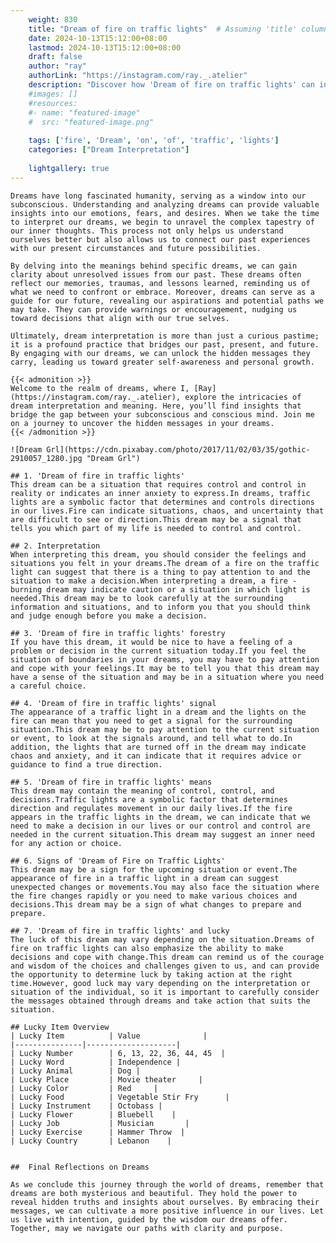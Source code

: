 ```yaml
---
    weight: 830
    title: "Dream of fire on traffic lights"  # Assuming 'title' column exists
    date: 2024-10-13T15:12:00+08:00
    lastmod: 2024-10-13T15:12:00+08:00
    draft: false
    author: "ray"
    authorLink: "https://instagram.com/ray._.atelier"
    description: "Discover how 'Dream of fire on traffic lights' can interpret your future and uncover its significant meanings in your life."
    #images: []
    #resources:
    #- name: "featured-image"
    #  src: "featured-image.png"
    
    tags: ['fire', 'Dream', 'on', 'of', 'traffic', 'lights']
    categories: ["Dream Interpretation"]
    
    lightgallery: true
---
```

    
    Dreams have long fascinated humanity, serving as a window into our subconscious. Understanding and analyzing dreams can provide valuable insights into our emotions, fears, and desires. When we take the time to interpret our dreams, we begin to unravel the complex tapestry of our inner thoughts. This process not only helps us understand ourselves better but also allows us to connect our past experiences with our present circumstances and future possibilities.
    
    By delving into the meanings behind specific dreams, we can gain clarity about unresolved issues from our past. These dreams often reflect our memories, traumas, and lessons learned, reminding us of what we need to confront or embrace. Moreover, dreams can serve as a guide for our future, revealing our aspirations and potential paths we may take. They can provide warnings or encouragement, nudging us toward decisions that align with our true selves.
    
    Ultimately, dream interpretation is more than just a curious pastime; it is a profound practice that bridges our past, present, and future. By engaging with our dreams, we can unlock the hidden messages they carry, leading us toward greater self-awareness and personal growth.
    
    {{< admonition >}}
    Welcome to the realm of dreams, where I, [Ray](https://instagram.com/ray._.atelier), explore the intricacies of dream interpretation and meaning. Here, you’ll find insights that bridge the gap between your subconscious and conscious mind. Join me on a journey to uncover the hidden messages in your dreams.
    {{< /admonition >}}
    
    ![Dream Grl](https://cdn.pixabay.com/photo/2017/11/02/03/35/gothic-2910057_1280.jpg "Dream Grl")
    
    ## 1. 'Dream of fire in traffic lights'
    This dream can be a situation that requires control and control in reality or indicates an inner anxiety to express.In dreams, traffic lights are a symbolic factor that determines and controls directions in our lives.Fire can indicate situations, chaos, and uncertainty that are difficult to see or direction.This dream may be a signal that tells you which part of my life is needed to control and control.
    
    ## 2. Interpretation
    When interpreting this dream, you should consider the feelings and situations you felt in your dreams.The dream of a fire on the traffic light can suggest that there is a thing to pay attention to and the situation to make a decision.When interpreting a dream, a fire -burning dream may indicate caution or a situation in which light is needed.This dream may be to look carefully at the surrounding information and situations, and to inform you that you should think and judge enough before you make a decision.
    
    ## 3. 'Dream of fire in traffic lights' forestry
    If you have this dream, it would be nice to have a feeling of a problem or decision in the current situation today.If you feel the situation of boundaries in your dreams, you may have to pay attention and cope with your feelings.It may be to tell you that this dream may have a sense of the situation and may be in a situation where you need a careful choice.
    
    ## 4. 'Dream of fire in traffic lights' signal
    The appearance of a traffic light in a dream and the lights on the fire can mean that you need to get a signal for the surrounding situation.This dream may be to pay attention to the current situation or event, to look at the signals around, and tell what to do.In addition, the lights that are turned off in the dream may indicate chaos and anxiety, and it can indicate that it requires advice or guidance to find a true direction.
    
    ## 5. 'Dream of fire in traffic lights' means
    This dream may contain the meaning of control, control, and decisions.Traffic lights are a symbolic factor that determines direction and regulates movement in our daily lives.If the fire appears in the traffic lights in the dream, we can indicate that we need to make a decision in our lives or our control and control are needed in the current situation.This dream may suggest an inner need for any action or choice.
    
    ## 6. Signs of 'Dream of Fire on Traffic Lights'
    This dream may be a sign for the upcoming situation or event.The appearance of fire in a traffic light in a dream can suggest unexpected changes or movements.You may also face the situation where the fire changes rapidly or you need to make various choices and decisions.This dream may be a sign of what changes to prepare and prepare.
    
    ## 7. 'Dream of fire in traffic lights' and lucky
    The luck of this dream may vary depending on the situation.Dreams of fire on traffic lights can also emphasize the ability to make decisions and cope with change.This dream can remind us of the courage and wisdom of the choices and challenges given to us, and can provide the opportunity to determine luck by taking action at the right time.However, good luck may vary depending on the interpretation or situation of the individual, so it is important to carefully consider the messages obtained through dreams and take action that suits the situation.
    
    ## Lucky Item Overview
    | Lucky Item          | Value              |
    |---------------|--------------------|
    | Lucky Number        | 6, 13, 22, 36, 44, 45  |
    | Lucky Word          | Independence |
    | Lucky Animal        | Dog |
    | Lucky Place         | Movie theater     |
    | Lucky Color         | Red     |
    | Lucky Food          | Vegetable Stir Fry      |
    | Lucky Instrument    | Octobass |
    | Lucky Flower        | Bluebell    |
    | Lucky Job           | Musician       |
    | Lucky Exercise      | Hammer Throw  |
    | Lucky Country       | Lebanon    |
    
    
    ##  Final Reflections on Dreams
    
    As we conclude this journey through the world of dreams, remember that dreams are both mysterious and beautiful. They hold the power to reveal hidden truths and insights about ourselves. By embracing their messages, we can cultivate a more positive influence in our lives. Let us live with intention, guided by the wisdom our dreams offer. Together, may we navigate our paths with clarity and purpose.
    